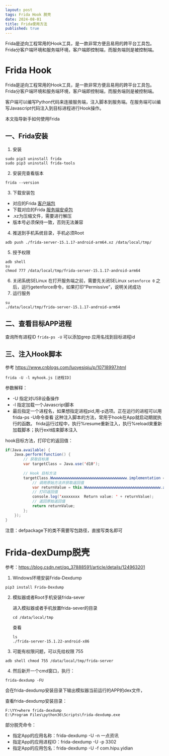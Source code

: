 ```yaml
---
layout: post
tags: Frida Hook 脱壳
date: 2024-08-01
title: Frida使用方法
published: true
---
```


Frida是逆向工程常用的Hook工具，是一款非常方便且易用的跨平台工具包。Frida分客户端环境和服务端环境，客户端即控制端，而服务端则是被控制端。

<!--more-->

# Frida Hook
Frida是逆向工程常用的Hook工具，是一款非常方便且易用的跨平台工具包。Frida分客户端环境和服务端环境，客户端即控制端，而服务端则是被控制端。

客户端可以编写Python代码来连接服务端，注入脚本到服务端。在服务端可以编写Javascript代码注入到目标进程进行Hook操作。

本文指导新手如何使用Frida

## 一、Frida安装
1. 安装
```
sudo pip3 uninstall frida
sudo pip3 uninstall frida-tools
```
2. 安装完查看版本
```
frida --version
```
3. 下载安装包

  - 对应的Frida [客户端包](https://github.com/frida/frida/releases)
  - 下载对应的Frida [服务端安卓包](https://github.com/frida/frida/releases/download/16.4.7/frida-server-16.4.7-android-arm64.xz)
  - .xz为压缩文件，需要进行解压
  - 版本号必须保持一致，否则无法兼容

4. 推送到手机系统目录，手机必须Root
```
adb push ./frida-server-15.1.17-android-arm64.xz /data/local/tmp/
```
5. 授予权限
```
adb shell
su
chmod 777 /data/local/tmp/frida-server-15.1.17-android-arm64
```
6. 关闭系统SELinux
在打开服务端之前，需要先关闭SELinux
`setenforce 0`
之后，运行getenforce命令，如果打印“Permissive”，说明关闭成功
7. 运行服务
```
su
./data/local/tmp/frida-server-15.1.17-android-arm64
```

## 二、查看目标APP进程

查询所有进程ID
`frida-ps -U`
可以添加grep 应用名找到目标进程id

## 三、注入Hook脚本

参考 https://www.cnblogs.com/luoyesiqiu/p/10718997.html
```
frida -U -l myhook.js [进程ID]
```
参数解释：
- -U 指定对USB设备操作
- -l 指定加载一个Javascript脚本
- 最后指定一个进程名，如果想指定进程pid,用-p选项。正在运行的进程可以用frida-ps -U命令查看
这种注入脚本的方法，常用于hook在App就启动期就执行的函数。
frida运行过程中，执行%resume重新注入，执行%reload来重新加载脚本；执行exit结束脚本注入

hook目标方法，打印它的返回值：
```java
if(Java.available) {
    Java.perform(function() {
        // 获取目标类
        var targetClass = Java.use('d10');
    
        // Hook 目标方法
        targetClass.Wwwwwwwwwwwwwwwwwwwwwwwwwwwwwwwwww.implementation = function() {
            // 调用原始方法并获取返回值
            var returnValue = this.Wwwwwwwwwwwwwwwwwwwwwwwwwwwwwwwwww.apply(this, arguments);
            // 打印返回值
            console.log('xxxxxxxx  Return value: ' + returnValue);
            // 返回原始返回值
            return returnValue;
        };
    });
}
```
注意：defpackage下的类不需要写包路径，直接写类名即可

# Frida-dexDump脱壳

参考：https://blog.csdn.net/qq_37888591/article/details/124963201

1. Windows环境安装Frida-Dexdump
```
pip3 install Frida-Dexdump
```
2. 模拟器或者Root手机安装frida-sever

    进入模拟器或者手机放置frida-sever的目录
    ```
    cd /data/local/tmp
    ```
    查看
    ```
    ls
    ./frida-server-15.1.22-android-x86
    ```
3. 可能有权限问题，可以先给权限 755
```
adb shell chmod 755 /data/local/tmp/frida-server
```
4. 然后新开一个cmd窗口，执行：
```
frida-dexdump -FU
```
会在frida-dexdump安装目录下输出模拟器当前运行的APP的dex文件，

查看frida-dexdump安装目录：

```
F:\YY>where frida-dexdump
E:\Program Files\python36\Scripts\frida-dexdump.exe
```

部分脱壳命令：

- 指定App的应用名称：frida-dexdump -U -n 一点资讯
- 指定App的应用进程ID：frida-dexdump -U -p 3302
- 指定App的应用包名：frida-dexdump -U -f com.hipu.yidian